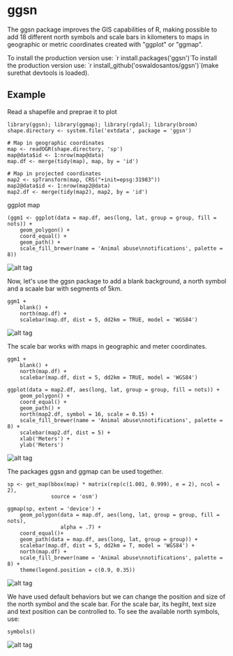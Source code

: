# ggsn
The ggsn package improves the GIS capabilities of R, making possible to add 18 different north symbols and scale bars in kilometers to maps in geographic or metric coordinates created with "ggplot" or "ggmap".  

To install the production version use: ̀ r install.packages('ggsn')̀
To install the production version use: ̀ r install_github('oswaldosantos/ggsn')̀  (make surethat devtools is loaded).

## Example

Read a shapefile and preprae it to plot
```{r}
library(ggsn); library(ggmap); library(rgdal); library(broom)
shape.directory <- system.file('extdata', package = 'ggsn')

# Map in geographic coordinates
map <- readOGR(shape.directory, 'sp')
map@data$id <- 1:nrow(map@data)
map.df <- merge(tidy(map), map, by = 'id')

# Map in projected coordinates
map2 <- spTransform(map, CRS("+init=epsg:31983"))
map2@data$id <- 1:nrow(map2@data)
map2.df <- merge(tidy(map2), map2, by = 'id')
```
ggplot map
```{r}
(ggm1 <- ggplot(data = map.df, aes(long, lat, group = group, fill = nots)) +
    geom_polygon() +
    coord_equal() +
    geom_path() +
    scale_fill_brewer(name = 'Animal abuse\nnotifications', palette = 8))
```
![alt tag](gh-page-examples/map1.jpg)

Now, let's use the ggsn package to add a blank background, a north symbol and a scaale bar with segments of 5km.

```{r}
ggm1 +
    blank() +
    north(map.df) +
    scalebar(map.df, dist = 5, dd2km = TRUE, model = 'WGS84')
```
![alt tag](gh-page-examples/map2.jpg)

The scale bar works with maps in geographic and meter coordinates.  

```{r}
ggm1 +
    blank() +
    north(map.df) +
    scalebar(map.df, dist = 5, dd2km = TRUE, model = 'WGS84')
```
```{r}
ggplot(data = map2.df, aes(long, lat, group = group, fill = nots)) +
    geom_polygon() +
    coord_equal() +
    geom_path() +
    north(map2.df, symbol = 16, scale = 0.15) +
    scale_fill_brewer(name = 'Animal abuse\nnotifications', palette = 8) +
    scalebar(map2.df, dist = 5) +
    xlab('Meters') +
    ylab('Meters')
```
![alt tag](gh-page-examples/map3.jpg)

The packages ggsn and ggmap can be used together.
```{r}
sp <- get_map(bbox(map) * matrix(rep(c(1.001, 0.999), e = 2), ncol = 2),
              source = 'osm')

ggmap(sp, extent = 'device') +
    geom_polygon(data = map.df, aes(long, lat, group = group, fill = nots),
                 alpha = .7) +
    coord_equal()+
    geom_path(data = map.df, aes(long, lat, group = group)) +
    scalebar(map.df, dist = 5, dd2km = T, model = 'WGS84') +
    north(map.df) +
    scale_fill_brewer(name = 'Animal abuse\nnotifications', palette = 8) +
    theme(legend.position = c(0.9, 0.35))
```
![alt tag](gh-page-examples/map4.jpg)

We have used default behaviors but we can change the position and size of the north symbol and the scale bar. For the scale bar, its hegiht, text size and text position can be controlled to. To see the available north symbols, use:

```{r}
symbols()
```
![alt tag](gh-page-examples/north-symbols.jpg)
